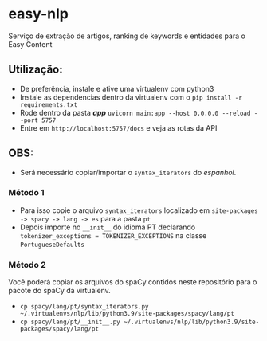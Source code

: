 # easy-nlp

Serviço de extração de artigos, ranking de keywords e entidades para o Easy Content

## Utilização:

- De preferência, instale e ative uma virtualenv com python3
- Instale as dependencias dentro da virtualenv com o `pip install -r requirements.txt`
- Rode dentro da pasta ***app*** `uvicorn main:app --host 0.0.0.0 --reload --port 5757`
- Entre em `http://localhost:5757/docs` e veja as rotas da API

## OBS:

- Será necessário copiar/importar o `syntax_iterators` do *espanhol*.

### Método 1

- Para isso copie o arquivo `syntax_iterators` localizado em `site-packages -> spacy -> lang -> es` para a pasta `pt`
- Depois importe no `__init__` do idioma PT declarando `tokenizer_exceptions = TOKENIZER_EXCEPTIONS` na classe `PortugueseDefaults`

### Método 2

Você poderá copiar os arquivos do spaCy contidos neste repositório para o pacote do spaCy da virtualenv.

- `cp spacy/lang/pt/syntax_iterators.py ~/.virtualenvs/nlp/lib/python3.9/site-packages/spacy/lang/pt`
- `cp spacy/lang/pt/__init__.py ~/.virtualenvs/nlp/lib/python3.9/site-packages/spacy/lang/pt`
